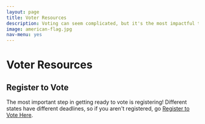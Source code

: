 ```yaml
---
layout: page
title: Voter Resources
description: Voting can seem complicated, but it's the most impactful thing you can do. These resources make it as easy as possible to cast an informed vote.
image: american-flag.jpg
nav-menu: yes
---
```


# Voter Resources

## Register to Vote

The most important step in getting ready to vote is registering! Different states have different deadlines, so if you aren't registered, go [Register to Vote Here](https://register2.rockthevote.com/?partner=35898).
